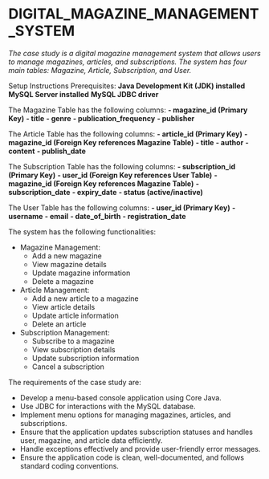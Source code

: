 # DIGITAL_MAGAZINE_MANAGEMENT_SYSTEM

_The case study is a digital magazine management system that allows users to manage magazines, articles, and subscriptions. The system has four main tables: Magazine, Article, Subscription, and User._

Setup Instructions
Prerequisites:
**Java Development Kit (JDK) installed**
**MySQL Server installed**
**MySQL JDBC driver**

The Magazine Table has the following columns:
**- magazine_id (Primary Key)**
**- title**
**- genre**
**- publication_frequency**
**- publisher**

The Article Table has the following columns:
**- article_id (Primary Key)**
**- magazine_id (Foreign Key references Magazine Table)**
**- title**
**- author**
**- content**
**- publish_date**

The Subscription Table has the following columns:
**- subscription_id (Primary Key)**
**- user_id (Foreign Key references User Table)**
**- magazine_id (Foreign Key references Magazine Table)**
**- subscription_date**
**- expiry_date**
**- status (active/inactive)**

The User Table has the following columns:
**- user_id (Primary Key)**
**- username**
**- email**
**- date_of_birth**
**- registration_date**

The system has the following functionalities:
- Magazine Management:
    - Add a new magazine
    - View magazine details
    - Update magazine information
    - Delete a magazine
- Article Management:
    - Add a new article to a magazine
    - View article details
    - Update article information
    - Delete an article
- Subscription Management:
    - Subscribe to a magazine
    - View subscription details
    - Update subscription information
    - Cancel a subscription



The requirements of the case study are:
- Develop a menu-based console application using Core Java.
- Use JDBC for interactions with the MySQL database.
- Implement menu options for managing magazines, articles, and subscriptions.
- Ensure that the application updates subscription statuses and handles user, magazine, and article data efficiently.
- Handle exceptions effectively and provide user-friendly error messages.
- Ensure the application code is clean, well-documented, and follows standard coding conventions.
